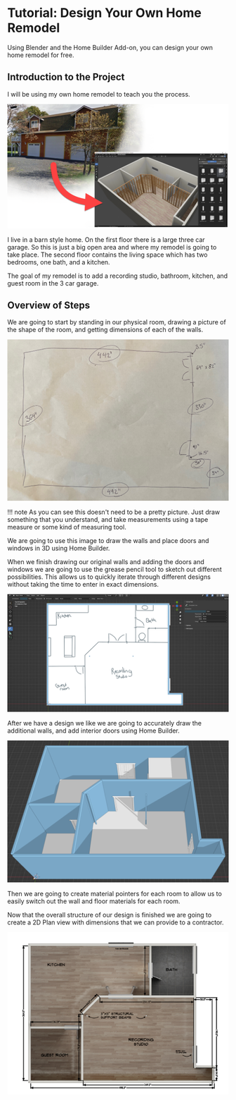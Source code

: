 # Tutorial: Design Your Own Home Remodel

Using Blender and the Home Builder Add-on, you can design your own home remodel for free.

## Introduction to the Project

I will be using my own home remodel to teach you the process.

![Alt text](images/my_home_remodel_overview.png)

I live in a barn style home. On the first floor there is a large three car garage. So this is just a big open area and where my remodel is going to take place. The second floor contains the living space which has two bedrooms, one bath, and a kitchen.

The goal of my remodel is to add a recording studio, bathroom, kitchen, and guest room in the 3 car garage.

## Overview of Steps

We are going to start by standing in our physical room, drawing a picture of the shape of the room, and getting dimensions of each of the walls.

![Alt text](images/sketch_of_room.png)

!!! note
    As you can see this doesn't need to be a pretty picture. Just draw something that you understand, and take measurements using a tape measure or some kind of measuring tool.  

We are going to use this image to draw the walls and place doors and windows in 3D using Home Builder.

When we finish drawing our original walls and adding the doors and windows we are going to use the grease pencil tool to sketch out different possibilities. This allows us to quickly iterate through different designs without taking the time to enter in exact dimensions.

![Alt text](images/grease_pencil_sketch_of_design.png)

After we have a design we like we are going to accurately draw the additional walls, and add interior doors using Home Builder.

![Alt text](images/additional_walls_for_remodel.png)

Then we are going to create material pointers for each room to allow us to easily switch out the wall and floor materials for each room. 

Now that the overall structure of our design is finished we are going to create a 2D Plan view with dimensions that we can provide to a contractor.

![Alt text](images/2D_view_with_dimensions.png)

